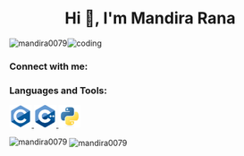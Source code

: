 <h1 align="center">Hi 👋, I'm Mandira Rana</h1>
<img align="right" alt="coding" width="400" src="https://www.google.com/url?sa=i&url=https%3A%2F%2Fwww.freepik.com%2Ffree-photos-vectors%2Fcoding-girl&psig=AOvVaw3gHv6DVIn4HhVeuaugfzO3&ust=1722855453733000&source=images&cd=vfe&opi=89978449&ved=0CBEQjRxqFwoTCKiDoe6W24cDFQAAAAAdAAAAABAJ">
<p align="left"> <img src="https://komarev.com/ghpvc/?username=mandira0079&label=Profile%20views&color=0e75b6&style=flat" alt="mandira0079" /> </p>

<h3 align="left">Connect with me:</h3>
<p align="left">
</p>

<h3 align="left">Languages and Tools:</h3>
<p align="left"> <a href="https://www.cprogramming.com/" target="_blank" rel="noreferrer"> <img src="https://raw.githubusercontent.com/devicons/devicon/master/icons/c/c-original.svg" alt="c" width="40" height="40"/> </a> <a href="https://www.w3schools.com/cpp/" target="_blank" rel="noreferrer"> <img src="https://raw.githubusercontent.com/devicons/devicon/master/icons/cplusplus/cplusplus-original.svg" alt="cplusplus" width="40" height="40"/> </a> <a href="https://www.python.org" target="_blank" rel="noreferrer"> <img src="https://raw.githubusercontent.com/devicons/devicon/master/icons/python/python-original.svg" alt="python" width="40" height="40"/> </a> </p>

<p><img align="left" src="https://github-readme-stats.vercel.app/api/top-langs?username=mandira0079&show_icons=true&locale=en&layout=compact" alt="mandira0079" /></p>

<p>&nbsp;<img align="center" src="https://github-readme-stats.vercel.app/api?username=mandira0079&show_icons=true&locale=en" alt="mandira0079" /></p>

